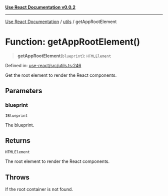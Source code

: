 [**Use React Documentation v0.0.2**](../../README.md)

***

[Use React Documentation](../../modules.md) / [utils](../README.md) / getAppRootElement

# Function: getAppRootElement()

> **getAppRootElement**(`blueprint`): `HTMLElement`

Defined in: [use-react/src/utils.ts:246](https://github.com/stonemjs/use-react/blob/48b0fa89405b138aef5b9a5bc1a85e12108c1404/src/utils.ts#L246)

Get the root element to render the React components.

## Parameters

### blueprint

`IBlueprint`

The blueprint.

## Returns

`HTMLElement`

The root element to render the React components.

## Throws

If the root container is not found.
